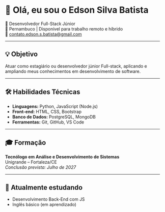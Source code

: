 # 👋 Olá, eu sou o Edson Silva Batista

🎯 Desenvolvedor Full-Stack Júnior  
📍 Pernambuco | Disponível para trabalho remoto e híbrido  
📧 contato.edson.s.batista@gmail.com

---

## 💡 Objetivo
Atuar como estagiário ou desenvolvedor júnior Full-stack, aplicando e ampliando meus conhecimentos em desenvolvimento de software.

---

## 🛠️ Habilidades Técnicas

- **Linguagens:** Python, JavaScript (Node.js)  
- **Front-end:** HTML, CSS, Bootstrap  
- **Banco de Dados:** PostgreSQL, MongoDB  
- **Ferramentas:** Git, GitHub, VS Code  

---

## 🎓 Formação

**Tecnólogo em Análise e Desenvolvimento de Sistemas**  
Unigrande – Fortaleza/CE  
*Conclusão prevista: Julho de 2027*

---

## 🌱 Atualmente estudando

- Desenvolvimento Back-End com JS 
- Inglês básico (em aprendizado)
